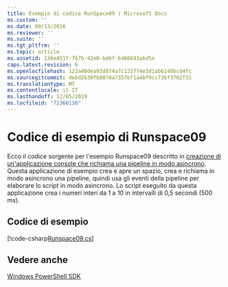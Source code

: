 ```yaml
---
title: Esempio di codice RunSpace09 | Microsoft Docs
ms.custom: ''
ms.date: 09/13/2016
ms.reviewer: ''
ms.suite: ''
ms.tgt_pltfrm: ''
ms.topic: article
ms.assetid: 136e451f-767b-42e0-bd6f-6486693abd5e
caps.latest.revision: 6
ms.openlocfilehash: 122a40dea93d874a7c131774e3d1abb148bcd4fc
ms.sourcegitcommit: debd2b38fb8070a7357bf1a4bf9cc736f3702f31
ms.translationtype: MT
ms.contentlocale: it-IT
ms.lasthandoff: 12/05/2019
ms.locfileid: "72360130"
---
```

# <a name="runspace09-code-sample"></a>Codice di esempio di Runspace09

Ecco il codice sorgente per l'esempio Runspace09 descritto in [creazione di un'applicazione console che richiama una pipeline in modo asincrono](https://msdn.microsoft.com/en-us/198c1c94-2a06-457e-93ce-c0d910618e47). Questa applicazione di esempio crea e apre un spazio, crea e richiama in modo asincrono una pipeline, quindi usa gli eventi della pipeline per elaborare lo script in modo asincrono. Lo script eseguito da questa applicazione crea i numeri interi da 1 a 10 in intervalli di 0,5 secondi (500 ms).

## <a name="code-sample"></a>Codice di esempio

[!code-csharp[Runspace09.cs](../../../../powershell-sdk-samples/SDK-2.0/csharp/Runspace09/Runspace09.cs#L11-L113 "Runspace09.cs")]

## <a name="see-also"></a>Vedere anche

[Windows PowerShell SDK](../windows-powershell-reference.md)
